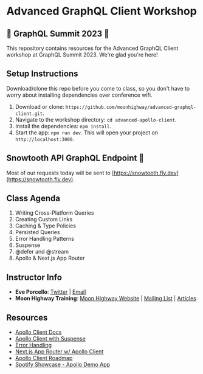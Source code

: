 # Advanced GraphQL Client Workshop

## 🗻 GraphQL Summit 2023 🗻

This repository contains resources for the Advanced GraphQL Client workshop at GraphQL Summit 2023. We're glad you're here!

## Setup Instructions

Download/clone this repo before you come to class, so you don't have to worry about installing dependencies over conference wifi.

1. Download or clone: `https://github.com/moonhighway/advanced-graphql-client.git`.
2. Navigate to the workshop directory: `cd advanced-apollo-client`.
3. Install the dependencies: `npm install`.
4. Start the app: `npm run dev`. This will open your project on `http://localhost:3000`.

## Snowtooth API GraphQL Endpoint 🚠

Most of our requests today will be sent to [https://snowtooth.fly.dev](https://snowtooth.fly.dev).

## Class Agenda

1. Writing Cross-Platform Queries
2. Creating Custom Links
3. Caching & Type Policies
4. Persisted Queries
5. Error Handling Patterns
6. Suspense
7. @defer and @stream
8. Apollo & Next.js App Router

## Instructor Info

- **Eve Porcello**: [Twitter](https://twitter.com/eveporcello) | [Email](mailto:eve@moonhighway.com)
- **Moon Highway Training**: [Moon Highway Website](https://www.moonhighway.com) | [Mailing List](http://bit.ly/moonhighway) | [Articles](https://www.moonhighway.com/articles)

## Resources

- [Apollo Client Docs](https://www.apollographql.com/docs/react/)
- [Apollo Client with Suspense](https://www.apollographql.com/docs/react/data/suspense/)
- [Error Handling](https://www.apollographql.com/docs/react/data/error-handling)
- [Next.js App Router w/ Apollo Client](https://www.apollographql.com/docs/react/data/suspense#react-server-components-rsc)
- [Apollo Client Roadmap](https://github.com/apollographql/apollo-client/blob/main/ROADMAP.md)
- [Spotify Showcase - Apollo Demo App](https://github.com/apollographql/spotify-showcase)
